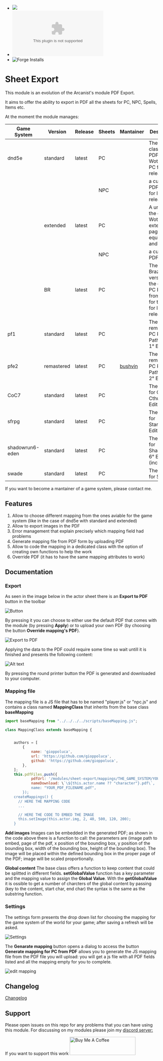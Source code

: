 - ![](https://img.shields.io/badge/Foundry-v11-informational)
- ![Latest Release Download Count](https://img.shields.io/github/downloads/gioppoluca/sheet-export/latest/module.zip)
- ![Forge Installs](https://img.shields.io/badge/dynamic/json?label=Forge%20Installs&query=package.installs&suffix=%25&url=https%3A%2F%2Fforge-vtt.com%2Fapi%2Fbazaar%2Fpackage%2Fsheet-export&colorB=4aa94a)

# Sheet Export

This module is an evolution of the Arcanist's module PDF Export.

It aims to offer the ability to export in PDF all the sheets for PC, NPC, Spells, Items etc.

At the moment the module manages:


| Game System     | Version    | Release | Sheets | Mantainer                             | Description                                                                           |
| ----------------- | ------------ | --------- | -------- | --------------------------------------- | --------------------------------------------------------------------------------------- |
| dnd5e           | standard   | latest  | PC     |                                       | The classical PC PDF from WotC for the PC for latest release                          |
|                 |            |         | NPC    |                                       | a custom PDF for NPC for latest release                                               |
|                 | extended   | latest  | PC     |                                       | A union of the classical WotC with extended pages for equipment and spells            |
|                 |            |         | NPC    |                                       | a custom PDF for NPC                                                                  |
|                 | BR         | latest  | PC     |                                       | The Brazilian version of the classical PC PDF from WotC for the PC for latest release |
| pf1             | standard   | latest  | PC     |                                       | The remastered PC PDF for Pathfinder 1° Edition                                      |
| pfe2            | remastered | latest  | PC     | [bushvin](https://github.com/bushvin) | The remastered PC PDF for Pathfinder 2° Edition                                      |
| CoC7            | standard   | latest  | PC     |                                       | The PC PDF for Call of Cthuluh 7° Edition                                            |
| sfrpg           | standard   | latest  | PC     |                                       | The PC PDF for Starfinder Edition                                                     |
| shadowrun6-eden | standard   | latest  | PC     |                                       | The PC PDF for Shadowrun 6° Edition (incomplete)                                     |
| swade           | standard   | latest  | PC     |                                       | The PC PDF for SWADE                                                                  |

If you want to become a mantainer of a game system, please contact me.

## Features

1. Allow to choose different mapping from the ones aviable for the game system (like in the case of dnd5e with standard and extended)
2. Allow to export images in the PDF
3. Error management that explain precisely which mapping field had problems
4. Generate mapping file from PDF form by uploading PDF
5. Allow to code the mapping in a dedicated class with the option of creating own functions to help the work
6. Override PDF (it has to have the same mapping attributes to work)

## Documentation

### Export

As seen in the image below in the actor sheet there is an **Export to PDF** button in the toolbar

![Button](img/button.png)

By pressing it you can choose to either use the default PDF that comes with the module (by pressing **Apply**) or to upload your own PDF (by choosing the button **Override mapping's PDF**).

![Export to PDF](img/export.png)

Applying the data to the PDF could require some time so wait untill it is finished and presents the following content:

![Alt text](img/export-applyed.png)

By pressing the round printer button the PDF is generated and downloaded to your computer.

### Mapping file

The mapping file is a JS file that has to be named "player.js" or "npc.js" and contains a class named **MappingClass** that inherits from the base class **baseMapping**

```javascript
import baseMapping from "../../../../scripts/baseMapping.js";

class MappingClass extends baseMapping {


    authors = [
        {
            name: 'gioppoluca',
            url: 'https://github.com/gioppoluca',
            github: 'https://github.com/gioppoluca',
        },
    ];
    this.pdfFiles.push({
            pdfUrl: '/modules/sheet-export/mappings/THE_GAME_SYSTEM/YOUR_PDF_FILENAME.pdf',
            nameDownload: \`\${this.actor.name ?? "character"}.pdf\`,
            name: "YOUR_PDF_FILENAME.pdf",
        });
    createMappings() {
      // HERE THE MAPPING CODE
      ...

      // HERE THE CODE TO EMBED THE IMAGE
      this.setImage(this.actor.img, 2, 40, 500, 120, 200);
    }
```

**Add images**
Images can be embedded in the generated PDF; as shown in the code above there is a function to call: the parameters are (image path to embed, page of the pdf, x position of the bounding box, y position of the bounding box, width of the bounding box, height of the bounding box).
The image will be placed within the defined bounding box in the proper page of the PDF; image will be scaled proportionally.

**Global content**
The base class offers a function to keep content that could be splitted in different fields.
**setGlobalValue** function has a key parameter and the mapping value to assign the **Global Value**.
With the **getGlobalValue** it is ossible to get a number of charcters of the global content by passing (key to the content, start char, end char) the syntax is the same as the substring function.

### Settings

The settings form presents the drop down list for choosing the mapping for the game system of the world for your game; after saving a refresh will be asked.

![Settings](img/settings.png)

The **Genarate mapping** button opens a dialog to access the button **Generate mapping for PC from PDF** allows you to generate the JS mapping file from the PDF file you will upload: you will get a js file with all PDF fields listed and all the mapping empty for you to complete.

![edit mapping](img/edit-mapping.png)

## Changelog

[Changelog](CHANGELOG.md)

## Support

Please open issues on this repo for any problems that you can have using this module.
For discussing on my modules please join my [discord server:](https://discord.gg/FgKtjFRn3e)

If you want to support this work
<a href="https://www.buymeacoffee.com/lucagioppo" target="_blank"><img src="https://cdn.buymeacoffee.com/buttons/v2/default-yellow.png" alt="Buy Me A Coffee" style="height: 60px !important;width: 217px !important;" ></a>
